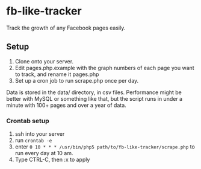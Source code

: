 # fb-like-tracker
Track the growth of any Facebook pages easily.

## Setup
1. Clone onto your server.
2. Edit pages.php.example with the graph numbers of each page you want to track, and rename it pages.php
3. Set up a cron job to run scrape.php once per day.

Data is stored in the data/ directory, in csv files. Performance might be better with MySQL or something like that, but the script runs in under a minute with 100+ pages and over a year of data.

### Crontab setup
1. ssh into your server
2. run `crontab -e`
3. enter `0 10 * * * /usr/bin/php5 path/to/fb-like-tracker/scrape.php` to run every day at 10 am.
4. Type CTRL-C, then :x to apply
